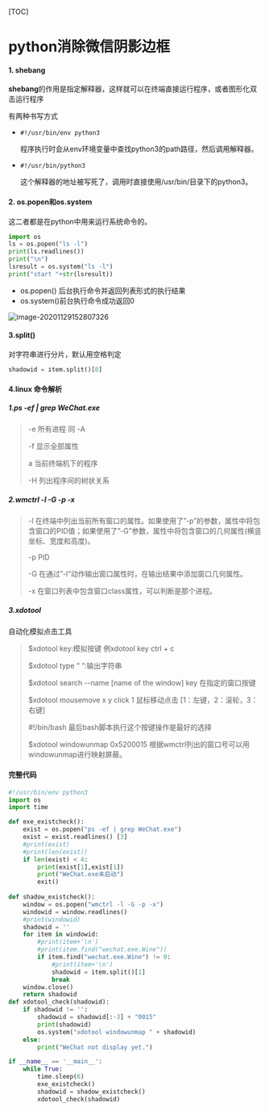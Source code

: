 [TOC]

# python消除微信阴影边框

#### 1. shebang

**shebang**的作用是指定解释器，这样就可以在终端直接运行程序，或者图形化双击运行程序

有两种书写方式

- `#!/usr/bin/env python3`

  程序执行时会从env环境变量中查找python3的path路径，然后调用解释器。
  
- `#!/usr/bin/python3`

  这个解释器的地址被写死了，调用时直接使用/usr/bin/目录下的python3。

#### 2. os.popen和os.system

这二者都是在python中用来运行系统命令的。

```python
import os
ls = os.popen("ls -l")
print(ls.readlines())
print("\n")
lsresult = os.system("ls -l")
print("start "+str(lsresult))
```

- os.popen() 后台执行命令并返回列表形式的执行结果
- os.system()前台执行命令成功返回0

![image-20201129152807326](image-20201129152807326.png)

#### 3.split()

对字符串进行分片，默认用空格判定

```python
shadowid = item.split()[0]
```

#### 4.linux 命令解析

##### 1.ps -ef | grep WeChat.exe

> -e 所有进程 同 -A
>
> -f 显示全部属性
>
> a 当前终端机下的程序
>
> -H 列出程序间的树状关系

##### 2.wmctrl -l -G -p -x

> -l 在终端中列出当前所有窗口的属性。如果使用了”-p”的参数，属性中将包含窗口的PID值；如果使用了”-G”参数，属性中将包含窗口的几何属性(横竖坐标、宽度和高度)。
>
> -p PID
>
> -G 在通过”-l”动作输出窗口属性时，在输出结果中添加窗口几何属性。
>
> -x 在窗口列表中包含窗口class属性，可以判断是那个进程。

##### 3.xdotool

自动化模拟点击工具

> $xdotool key:模拟按键   例xdotool key ctrl + c
>
> $xdotool type “ “:输出字符串
>
> $xdotool search --name [name of the window] key 在指定的窗口按键
>
> $xdotool mousemove x y click 1 鼠标移动点击 [1：左键，2：滚轮，3：右键]
>
> #!/bin/bash 最后bash脚本执行这个按键操作是最好的选择
>
> $xdotool windowunmap 0x5200015 根据wmctrl列出的窗口号可以用windowunmap进行映射屏蔽。



#### 完整代码

```python
#!/usr/bin/env python3
import os
import time

def exe_existcheck():
    exist = os.popen("ps -ef | grep WeChat.exe")
    exist = exist.readlines() [3]
    #print(exist)
    #print(len(exist))
    if len(exist) < 4:
        print(exist[1],exist[1])
        print("WeChat.exe未启动")
        exit()
    
def shadow_existcheck():
    window = os.popen("wmctrl -l -G -p -x")
    windowid = window.readlines()
    #print(windowid)    
    shadowid = ''
    for item in windowid:
        #print(item+'\n')
        #print(item.find("wechat.exe.Wine"))
        if item.find("wechat.exe.Wine") != 0:
            #print(item+'\n')
            shadowid = item.split()[1]
            break
    window.close()
    return shadowid
def xdotool_check(shadowid):
    if shadowid != '':
        shadowid = shadowid[:-3] + "0015"
        print(shadowid) 
        os.system("xdotool windowunmap " + shadowid)
    else:
        print("WeChat not display yet.")

if __name__ == '__main__':
    while True:
        time.sleep(6)
        exe_existcheck()
        shadowid = shadow_existcheck()
        xdotool_check(shadowid)
```

